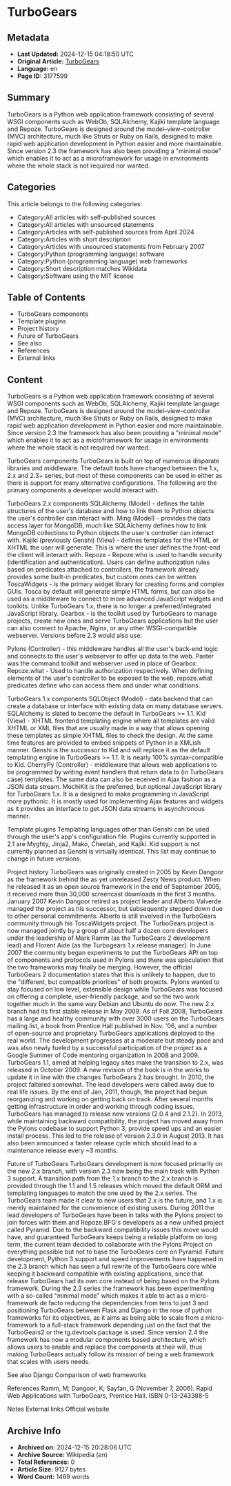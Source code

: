 # TurboGears

## Metadata
- **Last Updated:** 2024-12-15 04:18:50 UTC
- **Original Article:** [TurboGears](https://en.wikipedia.org/wiki/TurboGears)
- **Language:** en
- **Page ID:** 3177599

## Summary
TurboGears is a Python web application framework consisting of several WSGI components such as WebOb, SQLAlchemy, Kajiki template language and Repoze.
TurboGears is designed around the model–view–controller (MVC) architecture, much like Struts or Ruby on Rails, designed to make rapid web application development in Python easier and more maintainable. Since version 2.3 the framework has also been providing a "minimal mode" which enables it to act as a microframework for usage in environments where the whole stack is not required nor wanted.

## Categories
This article belongs to the following categories:

- Category:All articles with self-published sources
- Category:All articles with unsourced statements
- Category:Articles with self-published sources from April 2024
- Category:Articles with short description
- Category:Articles with unsourced statements from February 2007
- Category:Python (programming language) software
- Category:Python (programming language) web frameworks
- Category:Short description matches Wikidata
- Category:Software using the MIT license

## Table of Contents

- TurboGears components
- Template plugins
- Project history
- Future of TurboGears
- See also
- References
- External links

## Content

TurboGears is a Python web application framework consisting of several WSGI components such as WebOb, SQLAlchemy, Kajiki template language and Repoze.
TurboGears is designed around the model–view–controller (MVC) architecture, much like Struts or Ruby on Rails, designed to make rapid web application development in Python easier and more maintainable. Since version 2.3 the framework has also been providing a "minimal mode" which enables it to act as a microframework for usage in environments where the whole stack is not required nor wanted.

TurboGears components
TurboGears is built on top of numerous disparate libraries and middleware. The default tools have changed between the 1.x, 2.x and 2.3+ series, but most of these components can be used in either as there is support for many alternative configurations. The following are the primary components a developer would interact with.

TurboGears 2.x components
SQLAlchemy (Model) - defines the table structures of the user's database and how to link them to Python objects the user's controller can interact with.
Ming (Model) - provides the data access layer for MongoDB, much like SQLAlchemy defines how to link MongoDB collections to Python objects the user's controller can interact with.
Kajiki (previously Genshi) (View) - defines templates for the HTML or XHTML the user will generate. This is where the user defines the front-end the client will interact with.
Repoze - Repoze.who is used to handle security (identification and authentication). Users can define authorization rules based on predicates attached to controllers, the framework already provides some built-in predicates, but custom ones can be written.
ToscaWidgets - is the primary widget library for creating forms and complex GUIs. Tosca by default will generate simple HTML forms, but can also be used as a middleware to connect to more advanced JavaScript widgets and toolkits. Unlike TurboGears 1.x, there is no longer a preferred/integrated JavaScript library.
Gearbox - is the toolkit used by TurboGears to manage projects, create new ones and serve TurboGears applications but the user can also connect to Apache, Nginx, or any other WSGI-compatible webserver.
Versions before 2.3 would also use:

Pylons (Controller) - this middleware handles all the user's back-end logic and connects to the user's webserver to offer up data to the web.
Paster was the command toolkit and webserver used in place of Gearbox.
Repoze.what - Used to handle authorization respectively. When defining elements of the user's controller to be exposed to the web, repoze.what predicates define who can access them and under what conditions.

TurboGears 1.x components
SQLObject (Model) - data backend that can create a database or interface with existing data on many database servers.
SQLAlchemy is slated to become the default in TurboGears >= 1.1.
Kid (View) - XHTML frontend templating engine where all templates are valid XHTML or XML files that are usually made in a way that allows opening these templates as simple XHTML files to check the design. At the same time features are provided to embed snippets of Python in a XMLish manner.
Genshi is the successor to Kid and will replace it as the default templating engine in TurboGears >= 1.1. It is nearly 100% syntax-compatible to Kid.
CherryPy (Controller) - middleware that allows web applications to be programmed by writing event handlers that return data to (in TurboGears case) templates. The same data can also be received in Ajax fashion as a JSON data stream.
MochiKit is the preferred, but optional JavaScript library for TurboGears 1.x. It is a designed to make programming in JavaScript more pythonic. It is mostly used for implementing Ajax features and widgets as it provides an interface to get JSON data streams in asynchronous manner.

Template plugins
Templating languages other than Genshi can be used through the user's app's configuration file. Plugins currently supported in 2.1 are Myghty, Jinja2, Mako, Cheetah, and Kajiki. Kid support is not currently planned as Genshi is virtually identical. This list may continue to change in future versions.

Project history
TurboGears was originally created in 2005 by Kevin Dangoor as the framework behind the as yet unreleased Zesty News product. When he released it as an open source framework in the end of September 2005, it received more than 30,000 screencast downloads in the first 3 months.
January 2007 Kevin Dangoor retired as project leader and Alberto Valverde managed the project as his successor, but subsequently stepped down due to other personal commitments. Alberto is still involved in the TurboGears community through his ToscaWidgets project. The TurboGears project is now managed jointly by a group of about half a dozen core developers under the leadership of Mark Ramm (as the TurboGears 2 development lead) and Florent Aide (as the Turbogears 1.x release manager).
In June 2007 the community began experiments to put the TurboGears API on top of components and protocols used in Pylons and there was speculation that the two frameworks may finally be merging. However, the official TurboGears 2 documentation states that this is unlikely to happen, due to the "different, but compatible priorities" of both projects. Pylons wanted to stay focused on low level, extensible design while TurboGears was focused on offering a complete, user-friendly package, and so the two work together much in the same way Debian and Ubuntu do now. The new 2.x branch had its first stable release in May 2009.
As of Fall 2008, TurboGears has a large and healthy community with over 3000 users on the TurboGears mailing list, a book from Prentice Hall published in Nov. '06, and a number of open-source and proprietary TurboGears applications deployed to the real world. The development progresses at a moderate but steady pace and was also newly fueled by a successful participation of the project as a Google Summer of Code mentoring organization in 2008 and 2009. TurboGears 1.1, aimed at helping legacy sites make the transition to 2.x, was released in October 2009. A new revision of the book is in the works to update it in line with the changes TurboGears 2 has brought.
In 2010, the project faltered somewhat. The lead developers were called away due to real life issues. By the end of Jan, 2011, though, the project had begun reorganizing and working on getting back on track. After several months getting infrastructure in order and working through coding issues, TurboGears has managed to release new versions (2.0.4 and 2.1.2).
In 2013, while maintaining backward compatibility, the project has moved away from the Pylons codebase to support Python 3, provide speed ups and an easier install process. This led to the release of version 2.3.0 in August 2013. It has also been announced a faster release cycle which should lead to a maintenance release every ~3 months.

Future of TurboGears
TurboGears development is now focused primarily on the new 2.x branch, with version 2.3 now being the main track with Python 3 support.
A transition path from the 1.x branch to the 2.x branch is provided through the 1.1 and 1.5 releases which moved the default ORM and templating languages to match the one used by the 2.x series. The TurboGears team made it clear to new users that 2.x is the future, and 1.x is merely maintained for the convenience of existing users.
During 2011 the lead developers of TurboGears have been in talks with the Pylons project to join forces with them and Repoze.BFG's developers as a new unified project called Pyramid. Due to the backward compatibility issues this move would have, and guaranteed TurboGears keeps being a reliable platform on long term, the current team decided to collaborate with the Pylons Project on everything possible but not to base the TurboGears core on Pyramid.
Future development, Python 3 support and speed improvements have happened in the 2.3 branch which has seen a full rewrite of the TurboGears core while keeping it backward compatible with existing applications, since that release TurboGears had its own core instead of being based on the Pylons framework.
During the 2.3 series the framework has been experimenting with a so-called "minimal mode" which makes it able to act as a micro-framework de facto reducing the dependencies from tens to just 3 and positioning TurboGears between Flask and Django in the rose of python frameworks for its objectives, as it aims as being able to scale from a micro-framework to a full-stack framework depending just on the fact that the TurboGears2 or the tg.devtools package is used.
Since version 2.4 the framework has now a modular components based architecture, which allows users to enable and replace the components at their will, thus making TurboGears actually follow its mission of being a web framework that scales with users needs.

See also
Django
Comparison of web frameworks

References
Ramm, M; Dangoor, K; Sayfan, G (November 7, 2006). Rapid Web Applications with TurboGears, Prentice Hall. ISBN 0-13-243388-5

Notes
External links
Official website

## Archive Info
- **Archived on:** 2024-12-15 20:28:06 UTC
- **Archive Source:** Wikipedia (_en_)
- **Total References:** 0
- **Article Size:** 9127 bytes
- **Word Count:** 1469 words
